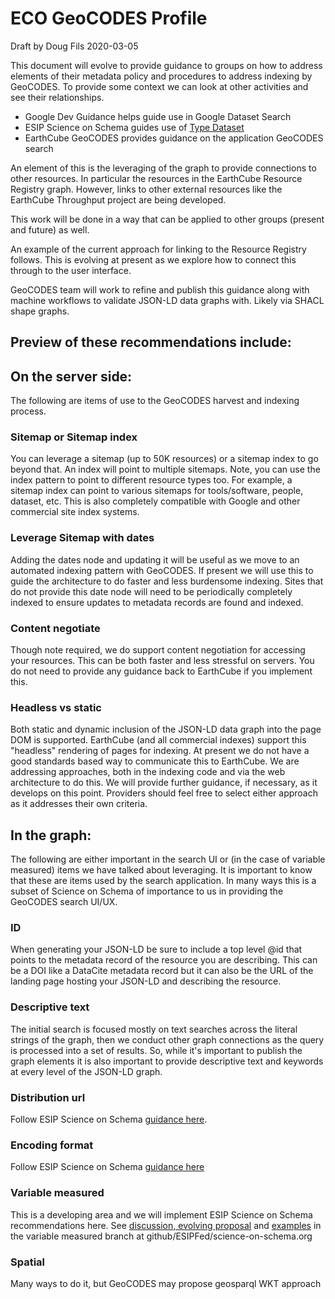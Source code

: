 # ECO GeoCODES Profile

Draft by Doug Fils 2020-03-05

This document will evolve to provide guidance to groups on how to address elements of their metadata policy and procedures to address indexing by GeoCODES.  To provide some context we can look at other activities and see their relationships.   
 - Google Dev Guidance helps guide use in Google Dataset Search
 - ESIP Science on Schema guides use of [Type Dataset](https://schema.org/Dataset) 
 - EarthCube GeoCODES provides guidance on the application GeoCODES search

An element of this is the leveraging of the graph to provide connections to other resources.  In particular the resources in the EarthCube Resource Registry graph.  However, links to other external resources like the EarthCube Throughput project are being developed. 

This work will be done in a way that can be applied to other groups (present and future) as well.  

An example of the current approach for linking to the Resource Registry follows.  This is evolving at present as we explore how to connect this through to the user interface. 



GeoCODES team will work to refine and publish this guidance along with machine workflows to validate JSON-LD data graphs with.  Likely via SHACL shape graphs.  

## Preview of these recommendations include:
## On the server side:
The following are items of use to the GeoCODES harvest and indexing process.  

### Sitemap or Sitemap index
You can leverage a sitemap (up to 50K resources) or a sitemap index to go beyond that.  An index will point to multiple sitemaps.  Note, you can use the index pattern to point to different resource types too.  For example, a sitemap index can point to various sitemaps for tools/software, people, dataset, etc.  This is also completely compatible with Google and other commercial site index systems.  

### Leverage Sitemap with dates
Adding the dates node and updating it will be useful as we move to an automated indexing pattern with GeoCODES.   If present we will use this to guide the architecture to do faster and less burdensome indexing.   Sites that do not provide this date node will need to be periodically completely indexed to ensure updates to metadata records are found and indexed.  

### Content negotiate
Though note required, we do support content negotiation for accessing your resources.  This can be both faster and less stressful on servers.  You do not need to provide any guidance back to EarthCube if you implement this.

### Headless vs static
Both static and dynamic inclusion of the JSON-LD data graph into the page DOM is supported.  EarthCube (and all commercial indexes) support this "headless" rendering of pages for indexing.   At present we do not have a good standards based way to communicate this to EarthCube.  We are addressing approaches, both in the indexing code and via the web architecture to do this.   We will provide further guidance, if necessary, as it develops on this point.   Providers should feel free to select either approach as it addresses their own criteria.  

## In the graph:
The following are either important in the search UI or (in the case of variable measured) items we have talked about leveraging.   It is important to know that these are items used by the search application.  In many ways this is a subset of Science on Schema of importance to us in providing the GeoCODES search UI/UX.  

### ID
When generating your JSON-LD be sure to include a top level @id that points to the metadata record of the resource you are describing.  This can be a DOI like a DataCite metadata record but it can also be the URL of the landing page hosting your JSON-LD and describing the resource.

### Descriptive text
The initial search is focused mostly on text searches across the literal strings of the graph, then we conduct other graph connections as the query is processed into a set of results.   So, while it's important to publish the graph elements it is also important to provide descriptive text and keywords at every level of the JSON-LD graph.

### Distribution url
Follow ESIP Science on Schema [guidance here](https://github.com/ESIPFed/science-on-schema.org/blob/master/guides/Dataset.md#distributions).

### Encoding format
Follow ESIP Science on Schema [guidance here](https://github.com/ESIPFed/science-on-schema.org/blob/master/guides/Dataset.md#distributions)

### Variable measured 
This is a developing area and we will implement ESIP Science on Schema recommendations here.  See [discussion, evolving proposal](https://github.com/ESIPFed/science-on-schema.org/tree/issue27-measuredVariable/guides) and [examples](https://github.com/ESIPFed/science-on-schema.org/tree/issue27-measuredVariable/examples/dataset) in the variable measured branch at github/ESIPFed/science-on-schema.org

### Spatial
Many ways to do it, but GeoCODES may propose geosparql WKT approach
